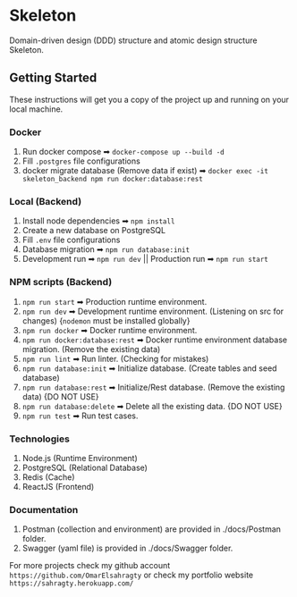 # Skeleton

Domain-driven design (DDD) structure and atomic design structure Skeleton.

## Getting Started

These instructions will get you a copy of the project up and running on your local machine.

### Docker

1. Run docker compose ➡ `docker-compose up --build -d`
2. Fill `.postgres` file configurations
3. docker migrate database (Remove data if exist) ➡ `docker exec -it skeleton_backend npm run docker:database:rest`

### Local (Backend)

1. Install node dependencies ➡ `npm install`
2. Create a new database on PostgreSQL
3. Fill `.env` file configurations
4. Database migration ➡ `npm run database:init`
5. Development run ➡ `npm run dev` || Production run ➡ `npm run start`

### NPM scripts (Backend)

1. `npm run start` ➡ Production runtime environment.
2. `npm run dev` ➡ Development runtime environment. (Listening on src for changes) {`nodemon` must be installed globally}
3. `npm run docker` ➡ Docker runtime environment.
4. `npm run docker:database:rest` ➡ Docker runtime environment database migration. (Remove the existing data)
5. `npm run lint` ➡ Run linter. (Checking for mistakes)
6. `npm run database:init` ➡ Initialize database. (Create tables and seed database)
7. `npm run database:rest` ➡ Initialize/Rest database. (Remove the existing data) {DO NOT USE}
8. `npm run database:delete` ➡ Delete all the existing data. {DO NOT USE}
9. `npm run test` ➡ Run test cases.

### Technologies

1. Node.js (Runtime Environment)
2. PostgreSQL (Relational Database)
3. Redis (Cache)
4. ReactJS (Frontend)

### Documentation

1. Postman (collection and environment) are provided in ./docs/Postman folder.
2. Swagger (yaml file) is provided in ./docs/Swagger folder.

For more projects check my github account `https://github.com/OmarElsahragty` or check my portfolio website `https://sahragty.herokuapp.com/`
